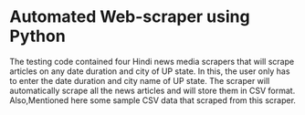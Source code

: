 # Automated Web-scraper using Python

The testing code contained four Hindi news media scrapers that will scrape articles on any date duration and city of UP state. In this, the user only has to enter the date duration and city name of UP state. The scraper will automatically scrape all the news articles and will store them in CSV format. Also,Mentioned here some sample CSV data that scraped from this scraper.
